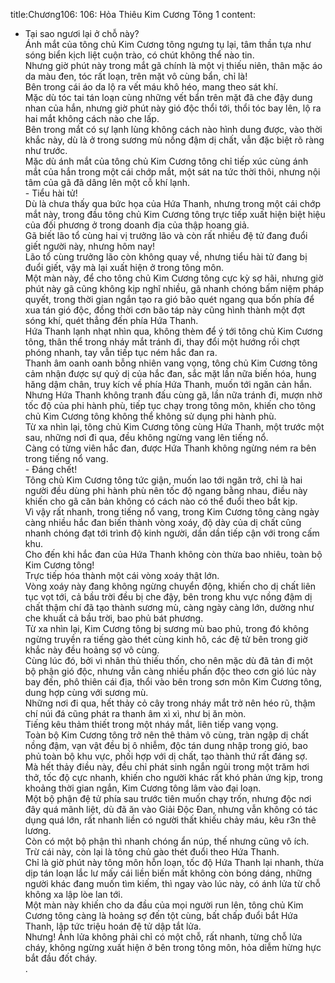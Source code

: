 title:Chương106: 106: Hỏa Thiêu Kim Cương Tông 1
content:
- Tại sao ngươi lại ở chỗ này?<br>Ánh mắt của tông chủ Kim Cương tông ngưng tụ lại, tâm thần tựa như sóng biển kịch liệt cuộn trào, có chút không thể nào tin.<br>Nhưng giờ phút này trong mắt gã chính là một vị thiếu niên, thân mặc áo da màu đen, tóc rất loạn, trên mặt vô cùng bẩn, chỉ là!<br>Bên trong cái áo da lộ ra vết máu khô héo, mang theo sát khí.<br>Mặc dù tóc tai tán loạn cùng những vết bẩn trên mặt đã che đậy dung nhan của hắn, nhưng giờ phút này gió độc thổi tới, thổi tóc bay lên, lộ ra hai mắt không cách nào che lấp.<br>Bên trong mắt có sự lạnh lùng không cách nào hình dung được, vào thời khắc này, dù là ở trong sương mù nồng đậm dị chất, vẫn đặc biệt rõ ràng như trước.<br>Mặc dù ánh mắt của tông chủ Kim Cương tông chỉ tiếp xúc cùng ánh mắt của hắn trong một cái chớp mắt, một sát na tức thời thôi, nhưng nội tâm của gã đã dâng lên một cỗ khí lạnh.<br>- Tiểu hài tử!<br>Dù là chưa thấy qua bức họa của Hứa Thanh, nhưng trong một cái chớp mắt này, trong đầu tông chủ Kim Cương tông trực tiếp xuất hiện biệt hiệu của đối phương ở trong doanh địa của thập hoang giả.<br>Gã biết lão tổ cùng hai vị trưởng lão và còn rất nhiều đệ tử đang đuổi giết người này, nhưng hôm nay!<br>Lão tổ cùng trưởng lão còn không quay về, nhưng tiểu hài tử đang bị đuổi giết, vậy mà lại xuất hiện ở trong tông môn.<br>Một màn này, để cho tông chủ Kim Cương tông cực kỳ sợ hãi, nhưng giờ phút này gã cũng không kịp nghĩ nhiều, gã nhanh chóng bấm niệm pháp quyết, trong thời gian ngắn tạo ra gió bão quét ngang qua bốn phía để xua tán gió độc, đồng thời cơn bão táp này cũng hình thành một đợt sóng khí, quét thẳng đến phía Hứa Thanh.<br>Hứa Thanh lạnh nhạt nhìn qua, không thèm để ý tới tông chủ Kim Cương tông, thân thể trong nháy mắt tránh đi, thay đổi một hướng rồi chợt phóng nhanh, tay vẫn tiếp tục ném hắc đan ra.<br>Thanh âm oanh oanh bỗng nhiên vang vọng, tông chủ Kim Cương tông cảm nhận được sự quỷ dị của hắc đan, sắc mặt lần nữa biến hóa, hung hăng dậm chân, truy kích về phía Hứa Thanh, muốn tới ngăn cản hắn.<br>Nhưng Hứa Thanh không tranh đấu cùng gã, lần nữa tránh đi, mượn nhờ tốc độ của phi hành phù, tiếp tục chạy trong tông môn, khiến cho tông chủ Kim Cương tông không thể không sử dụng phi hành phù.<br>Từ xa nhìn lại, tông chủ Kim Cương tông cùng Hứa Thanh, một trước một sau, những nơi đi qua, đều không ngừng vang lên tiếng nổ.<br>Càng có từng viên hắc đan, được Hứa Thanh không ngừng ném ra bên trong tiếng nổ vang.<br>- Đáng chết!<br>Tông chủ Kim Cương tông tức giận, muốn lao tới ngăn trở, chỉ là hai người đều dùng phi hành phù nên tốc độ ngang bằng nhau, điều này khiến cho gã căn bản không có cách nào có thể đuổi theo bắt kịp.<br>Vì vậy rất nhanh, trong tiếng nổ vang, trong Kim Cương tông càng ngày càng nhiều hắc đan biến thành vòng xoáy, độ dày của dị chất cũng nhanh chóng đạt tới trình độ kinh người, dần dần tiếp cận với trong cấm khu.<br>Cho đến khi hắc đan của Hứa Thanh không còn thừa bao nhiêu, toàn bộ Kim Cương tông!<br>Trực tiếp hóa thành một cái vòng xoáy thật lớn.<br>Vòng xoáy này đang không ngừng chuyển động, khiến cho dị chất liên tục vọt tới, cả bầu trời đều bị che đậy, bên trong khu vực nồng đậm dị chất thậm chí đã tạo thành sương mù, càng ngày càng lớn, dường như che khuất cả bầu trời, bao phủ bát phương.<br>Từ xa nhìn lại, Kim Cương tông bị sương mù bao phủ, trong đó không ngừng truyền ra tiếng gào thét cùng kinh hô, các đệ tử bên trong giờ khắc này đều hoảng sợ vô cùng.<br>Cùng lúc đó, bởi vì nhân thủ thiếu thốn, cho nên mặc dù đã tản đi một bộ phận gió độc, nhưng vẫn càng nhiều phấn độc theo cơn gió lúc này bay đến, phô thiên cái địa, thổi vào bên trong sơn môn Kim Cương tông, dung hợp cùng với sương mù.<br>Những nơi đi qua, hết thảy cỏ cây trong nháy mắt trở nên héo rũ, thậm chí núi đá cũng phát ra thanh âm xì xì, như bị ăn mòn.<br>Tiếng kêu thảm thiết trong một nháy mắt, liên tiếp vang vọng.<br>Toàn bộ Kim Cương tông trở nên thê thảm vô cùng, tràn ngập dị chất nồng đậm, vạn vật đều bị ô nhiễm, độc tán dung nhập trong gió, bao phủ toàn bộ khu vực, phối hợp với dị chất, tạo thành thứ rất đáng sợ.<br>Mà hết thảy điều này, đều chỉ phát sinh ngắn ngủi trong một trăm hơi thở, tốc độ cực nhanh, khiến cho người khác rất khó phản ứng kịp, trong khoảng thời gian ngắn, Kim Cương tông lâm vào đại loạn.<br>Một bộ phận đệ tử phía sau trước tiên muốn chạy trốn, nhưng độc nơi đây quá mãnh liệt, dù đã ăn vào Giải Độc Đan, nhưng vẫn không có tác dụng quá lớn, rất nhanh liền có người thất khiếu chảy máu, kêu r3n thê lương.<br>Còn có một bộ phận thì nhanh chóng ẩn núp, thế nhưng cũng vô ích.<br>Trừ cái này, còn lại là tông chủ gào thét đuổi theo Hứa Thanh.<br>Chỉ là giờ phút này tông môn hỗn loạn, tốc độ Hứa Thanh lại nhanh, thừa dịp tán loạn lắc lư mấy cái liền biến mất không còn bóng dáng, những người khác đang muốn tìm kiếm, thì ngay vào lúc này, có ánh lửa từ chỗ không xa lập lòe lan tới.<br>Một màn này khiến cho da đầu của mọi người run lên, tông chủ Kim Cương tông càng là hoảng sợ đến tột cùng, bất chấp đuổi bắt Hứa Thanh, lập tức triệu hoán đệ tử dập tắt lửa.<br>Nhưng! Ánh lửa không phải chỉ có một chỗ, rất nhanh, từng chỗ lửa cháy, không ngừng xuất hiện ở bên trong tông môn, hỏa diễm hừng hực bắt đầu đốt cháy.<br>.<br>